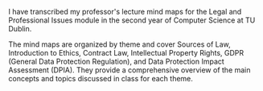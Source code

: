 I have transcribed my professor's lecture mind maps for the Legal and Professional Issues module in the second year of Computer Science at TU Dublin. 

The mind maps are organized by theme and cover Sources of Law, Introduction to Ethics, Contract Law, Intellectual Property Rights, GDPR (General Data Protection Regulation), and Data Protection Impact Assessment (DPIA). They provide a comprehensive overview of the main concepts and topics discussed in class for each theme.
